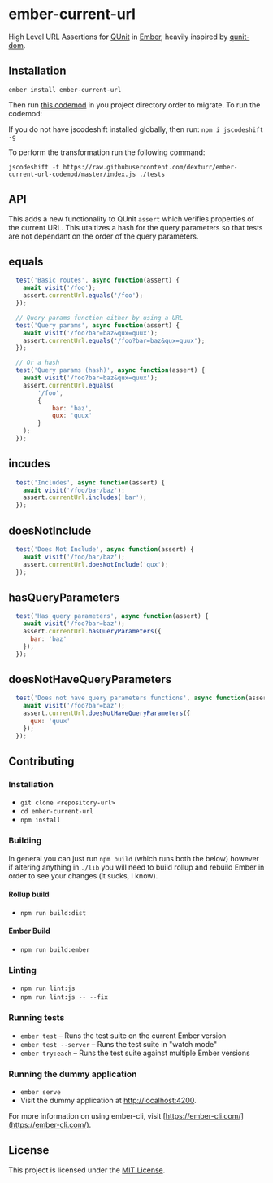 ember-current-url
==============================================================================

High Level URL Assertions for [QUnit](https://qunitjs.com/) in [Ember](http://emberjs.com), heavily inspired by [qunit-dom](https://github.com/simplabs/qunit-dom).

Installation
------------------------------------------------------------------------------

```
ember install ember-current-url
```

Then run [this codemod](https://github.com/dexturr/ember-current-url-codemod) in you project directory order to migrate.  To run the codemod:

If you do not have jscodeshift installed globally, then run: `npm i jscodeshift -g`

To perform the transformation run the following command: 

`jscodeshift -t https://raw.githubusercontent.com/dexturr/ember-current-url-codemod/master/index.js ./tests`

API
------------------------------------------------------------------------------

This adds a new functionality to QUnit `assert` which verifies properties of the current URL. This utaltizes a hash for the query parameters so that tests are not dependant on the order of the query parameters.

## equals

```js
  test('Basic routes', async function(assert) {
    await visit('/foo');
    assert.currentUrl.equals('/foo');
  });

  // Query params function either by using a URL 
  test('Query params', async function(assert) {
    await visit('/foo?bar=baz&qux=quux');
    assert.currentUrl.equals('/foo?bar=baz&qux=quux');
  });

  // Or a hash
  test('Query params (hash)', async function(assert) {
    await visit('/foo?bar=baz&qux=quux');
    assert.currentUrl.equals(
        '/foo', 
        { 
            bar: 'baz', 
            qux: 'quux' 
        }
    );
  });
```

## incudes

```js
  test('Includes', async function(assert) {
    await visit('/foo/bar/baz');
    assert.currentUrl.includes('bar');
  });
```

## doesNotInclude

```js
  test('Does Not Include', async function(assert) {
    await visit('/foo/bar/baz');
    assert.currentUrl.doesNotInclude('qux');
  });
```

## hasQueryParameters

```js
  test('Has query parameters', async function(assert) {
    await visit('/foo?bar=baz');
    assert.currentUrl.hasQueryParameters({
      bar: 'baz'
    });
  });
```


## doesNotHaveQueryParameters

```js
  test('Does not have query parameters functions', async function(assert) {
    await visit('/foo?bar=baz');
    assert.currentUrl.doesNotHaveQueryParameters({
      qux: 'quux'
    });
  });
```


Contributing
------------------------------------------------------------------------------

### Installation

* `git clone <repository-url>`
* `cd ember-current-url`
* `npm install`

### Building

In general you can just run `npm build` (which runs both the below) however if altering anything in `./lib` you will need to build rollup and rebuild Ember in order to see your changes (it sucks, I know).

#### Rollup build

* `npm run build:dist`

#### Ember Build

* `npm run build:ember`

### Linting

* `npm run lint:js`
* `npm run lint:js -- --fix`

### Running tests

* `ember test` – Runs the test suite on the current Ember version
* `ember test --server` – Runs the test suite in "watch mode"
* `ember try:each` – Runs the test suite against multiple Ember versions

### Running the dummy application

* `ember serve`
* Visit the dummy application at [http://localhost:4200](http://localhost:4200).

For more information on using ember-cli, visit [https://ember-cli.com/](https://ember-cli.com/).

License
------------------------------------------------------------------------------

This project is licensed under the [MIT License](LICENSE.md).
